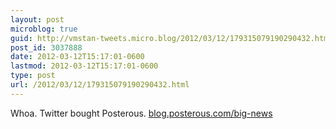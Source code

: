 ```yaml
---
layout: post
microblog: true
guid: http://vmstan-tweets.micro.blog/2012/03/12/179315079190290432.html
post_id: 3037888
date: 2012-03-12T15:17:01-0600
lastmod: 2012-03-12T15:17:01-0600
type: post
url: /2012/03/12/179315079190290432.html
---
```

Whoa. Twitter bought Posterous. <a href="http://blog.posterous.com/big-news">blog.posterous.com/big-news</a>
